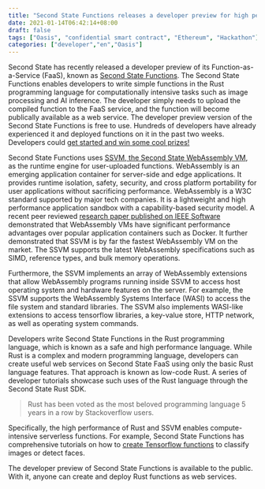 ```yaml
---
title: "Second State Functions releases a developer preview for high performance serverless functions"
date: 2021-01-14T06:42:14+08:00
draft: false
tags: ["Oasis", "confidential smart contract", "Ethereum", "Hackathon"]
categories: ["developer","en","Oasis"]
---
```



Second State has recently released a developer preview of its Function-as-a-Service (FaaS), known as [Second State Functions](https://www.secondstate.io/faas/). The Second State Functions enables developers to write simple functions in the Rust programming language for computationally intensive tasks such as image processing and AI inference. The developer simply needs to upload the compiled function to the FaaS service, and the function will become publically available as a web service. The developer preview version of the Second State Functions is free to use. Hundreds of developers have already experienced it and deployed functions on it in the past two weeks. Developers could [get started and win some cool prizes!](https://www.secondstate.io/articles/serverless-functions-in-rust-challenge-one/)

Second State Functions uses [SSVM, the Second State WebAssembly VM](https://www.secondstate.io/ssvm/), as the runtime engine for user-uploaded functions. WebAssembly is an emerging application container for server-side and edge applications. It provides runtime isolation, safety, security, and cross platform portability for user applications without sacrificing performance. WebAssembly is a W3C standard supported by major tech companies. It is a lightweight and high performance application sandbox with a capability-based security model. A recent peer reviewed [research paper published on IEEE Software](https://arxiv.org/abs/2010.07115) demonstrated that WebAssembly VMs have significant performance advantages over popular application containers such as Docker. It further demonstrated that SSVM is by far the fastest WebAssembly VM on the market. The SSVM supports the latest WebAssembly specifications such as SIMD, reference types, and bulk memory operations. 

Furthermore, the SSVM implements an array of WebAssembly extensions that allow WebAssembly programs running inside SSVM to access host operating system and hardware features on the server. For example, the SSVM supports the WebAssembly Systems Interface (WASI) to access the file system and standard libraries. The SSVM also implements WASI-like extensions to access tensorflow libraries, a key-value store, HTTP network, as well as operating system commands. 

Developers write Second State Functions in the Rust programming language, which is known as a safe and high performance language. While Rust is a complex and modern programming language, developers can create useful web services on Second State FaaS using only the basic Rust language features. That approach is known as low-code Rust. A series of developer tutorials showcase such uses of the Rust language through the Second State Rust SDK. 


> Rust has been voted as the most beloved programming language 5 years in a row by Stackoverflow users. 


Specifically, the high performance of Rust and SSVM enables compute-intensive serverless functions. For example, Second State Functions has comprehensive tutorials on how to [create Tensorflow functions](https://www.secondstate.io/articles/wasi-tensorflow/) to classify images or detect faces. 

The developer preview of Second State Functions is available to the public. With it, anyone can create and deploy Rust functions as web services. 




